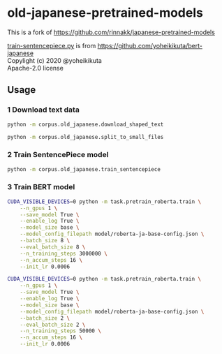 
# old-japanese-pretrained-models 

This is a fork of https://github.com/rinnakk/japanese-pretrained-models

[train-sentencepiece.py](./src/old_japanese/train_sentencepiece.py) is from https://github.com/yoheikikuta/bert-japanese  
Copylight (c) 2020 @yoheikikuta  
Apache-2.0 license

## Usage

### 1 Download text data

```bash
python -m corpus.old_japanese.download_shaped_text
```

```bash
python -m corpus.old_japanese.split_to_small_files
```

### 2 Train SentencePiece model

```bash
python -m corpus.old_japanese.train_sentencepiece
```

### 3 Train BERT model

```bash
CUDA_VISIBLE_DEVICES=0 python -m task.pretrain_roberta.train \
    --n_gpus 1 \
    --save_model True \
    --enable_log True \
    --model_size base \
    --model_config_filepath model/roberta-ja-base-config.json \
    --batch_size 8 \
    --eval_batch_size 8 \
    --n_training_steps 3000000 \
    --n_accum_steps 16 \
    --init_lr 0.0006
```

```bash
CUDA_VISIBLE_DEVICES=0 python -m task.pretrain_roberta.train \
    --n_gpus 1 \
    --save_model True \
    --enable_log True \
    --model_size base \
    --model_config_filepath model/roberta-ja-base-config.json \
    --batch_size 2 \
    --eval_batch_size 2 \
    --n_training_steps 50000 \
    --n_accum_steps 16 \
    --init_lr 0.0006
```